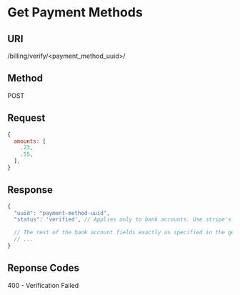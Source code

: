 # Get Payment Methods
## URI
/billing/verify/<payment_method_uuid>/<!-- TODO -->

## Method
POST

## Request
```js
{
  amounts: [
    .23,
    .55,
  ],
}
```

## Response
```js
{
  "uuid": "payment-method-uuid",
  "status": 'verified', // Applies only to bank accounts. Use stripe's values

  // The rest of the bank account fields exactly as specified in the get_payment_methods call
  // ...
}
```

## Reponse Codes
<!-- TODO -->
400 - Verification Failed
